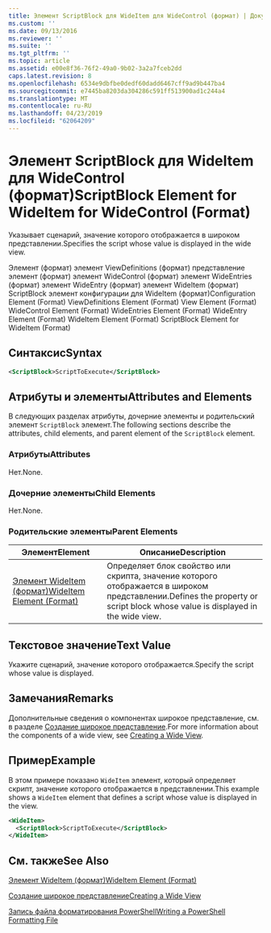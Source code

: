 ```yaml
---
title: Элемент ScriptBlock для WideItem для WideControl (формат) | Документация Майкрософт
ms.custom: ''
ms.date: 09/13/2016
ms.reviewer: ''
ms.suite: ''
ms.tgt_pltfrm: ''
ms.topic: article
ms.assetid: e00e8f36-76f2-49a0-9b02-3a2a7fceb2dd
caps.latest.revision: 8
ms.openlocfilehash: 6534e9dbfbe0dedf60dadd6467cff9ad9b447ba4
ms.sourcegitcommit: e7445ba8203da304286c591ff513900ad1c244a4
ms.translationtype: MT
ms.contentlocale: ru-RU
ms.lasthandoff: 04/23/2019
ms.locfileid: "62064209"
---
```

# <a name="scriptblock-element-for-wideitem-for-widecontrol-format"></a><span data-ttu-id="92969-102">Элемент ScriptBlock для WideItem для WideControl (формат)</span><span class="sxs-lookup"><span data-stu-id="92969-102">ScriptBlock Element for WideItem for WideControl (Format)</span></span>

<span data-ttu-id="92969-103">Указывает сценарий, значение которого отображается в широком представлении.</span><span class="sxs-lookup"><span data-stu-id="92969-103">Specifies the script whose value is displayed in the wide view.</span></span>

<span data-ttu-id="92969-104">Элемент (формат) элемент ViewDefinitions (формат) представление элемент (формат) элемент WideControl (формат) элемент WideEntries (формат) элемент WideEntry (формат) элемент WideItem (формат) ScriptBlock элемент конфигурации для WideItem (формат)</span><span class="sxs-lookup"><span data-stu-id="92969-104">Configuration Element (Format) ViewDefinitions Element (Format) View Element (Format) WideControl Element (Format) WideEntries Element (Format) WideEntry Element (Format) WideItem Element (Format) ScriptBlock Element for WideItem (Format)</span></span>

## <a name="syntax"></a><span data-ttu-id="92969-105">Синтаксис</span><span class="sxs-lookup"><span data-stu-id="92969-105">Syntax</span></span>

```xml
<ScriptBlock>ScriptToExecute</ScriptBlock>
```

## <a name="attributes-and-elements"></a><span data-ttu-id="92969-106">Атрибуты и элементы</span><span class="sxs-lookup"><span data-stu-id="92969-106">Attributes and Elements</span></span>

<span data-ttu-id="92969-107">В следующих разделах атрибуты, дочерние элементы и родительский элемент `ScriptBlock` элемент.</span><span class="sxs-lookup"><span data-stu-id="92969-107">The following sections describe the attributes, child elements, and parent element of the `ScriptBlock` element.</span></span>

### <a name="attributes"></a><span data-ttu-id="92969-108">Атрибуты</span><span class="sxs-lookup"><span data-stu-id="92969-108">Attributes</span></span>

<span data-ttu-id="92969-109">Нет.</span><span class="sxs-lookup"><span data-stu-id="92969-109">None.</span></span>

### <a name="child-elements"></a><span data-ttu-id="92969-110">Дочерние элементы</span><span class="sxs-lookup"><span data-stu-id="92969-110">Child Elements</span></span>

<span data-ttu-id="92969-111">Нет.</span><span class="sxs-lookup"><span data-stu-id="92969-111">None.</span></span>

### <a name="parent-elements"></a><span data-ttu-id="92969-112">Родительские элементы</span><span class="sxs-lookup"><span data-stu-id="92969-112">Parent Elements</span></span>

|<span data-ttu-id="92969-113">Элемент</span><span class="sxs-lookup"><span data-stu-id="92969-113">Element</span></span>|<span data-ttu-id="92969-114">Описание</span><span class="sxs-lookup"><span data-stu-id="92969-114">Description</span></span>|
|-------------|-----------------|
|[<span data-ttu-id="92969-115">Элемент WideItem (формат)</span><span class="sxs-lookup"><span data-stu-id="92969-115">WideItem Element (Format)</span></span>](./wideitem-element-for-widecontrol-format.md)|<span data-ttu-id="92969-116">Определяет блок свойство или скрипта, значение которого отображается в широком представлении.</span><span class="sxs-lookup"><span data-stu-id="92969-116">Defines the property or script block whose value is displayed in the wide view.</span></span>|

## <a name="text-value"></a><span data-ttu-id="92969-117">Текстовое значение</span><span class="sxs-lookup"><span data-stu-id="92969-117">Text Value</span></span>

<span data-ttu-id="92969-118">Укажите сценарий, значение которого отображается.</span><span class="sxs-lookup"><span data-stu-id="92969-118">Specify the script whose value is displayed.</span></span>

## <a name="remarks"></a><span data-ttu-id="92969-119">Замечания</span><span class="sxs-lookup"><span data-stu-id="92969-119">Remarks</span></span>

<span data-ttu-id="92969-120">Дополнительные сведения о компонентах широкое представление, см. в разделе [Создание широкое представление](./creating-a-wide-view.md).</span><span class="sxs-lookup"><span data-stu-id="92969-120">For more information about the components of a wide view, see [Creating a Wide View](./creating-a-wide-view.md).</span></span>

## <a name="example"></a><span data-ttu-id="92969-121">Пример</span><span class="sxs-lookup"><span data-stu-id="92969-121">Example</span></span>

<span data-ttu-id="92969-122">В этом примере показано `WideItem` элемент, который определяет скрипт, значение которого отображается в представлении.</span><span class="sxs-lookup"><span data-stu-id="92969-122">This example shows a `WideItem` element that defines a script whose value is displayed in the view.</span></span>

```xml
<WideItem>
  <ScriptBlock>ScriptToExecute</ScriptBlock>
</WideItem>
```

## <a name="see-also"></a><span data-ttu-id="92969-123">См. также</span><span class="sxs-lookup"><span data-stu-id="92969-123">See Also</span></span>

[<span data-ttu-id="92969-124">Элемент WideItem (формат)</span><span class="sxs-lookup"><span data-stu-id="92969-124">WideItem Element (Format)</span></span>](./wideitem-element-for-widecontrol-format.md)

[<span data-ttu-id="92969-125">Создание широкое представление</span><span class="sxs-lookup"><span data-stu-id="92969-125">Creating a Wide View</span></span>](./creating-a-wide-view.md)

[<span data-ttu-id="92969-126">Запись файла форматирования PowerShell</span><span class="sxs-lookup"><span data-stu-id="92969-126">Writing a PowerShell Formatting File</span></span>](./writing-a-powershell-formatting-file.md)
